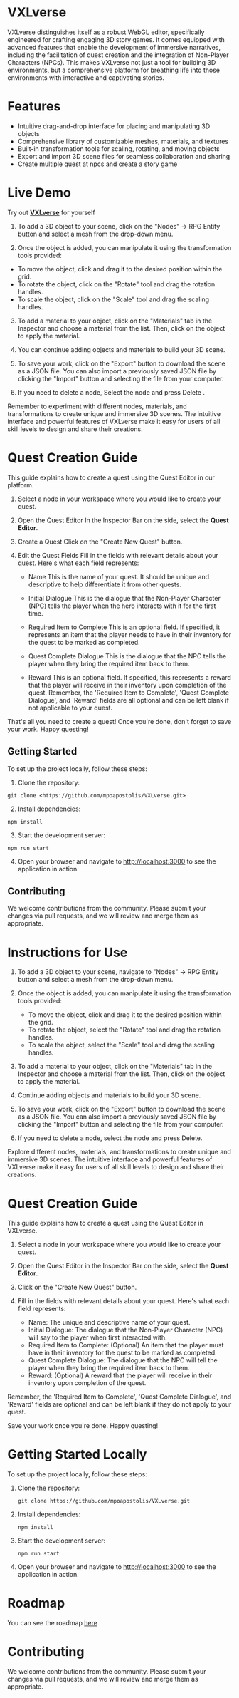 # VXLverse

VXLverse distinguishes itself as a robust WebGL editor, specifically engineered for crafting engaging 3D story games. It comes equipped with advanced features that enable the development of immersive narratives, including the facilitation of quest creation and the integration of Non-Player Characters (NPCs). This makes VXLverse not just a tool for building 3D environments, but a comprehensive platform for breathing life into those environments with interactive and captivating stories.





# Features

- Intuitive drag-and-drop interface for placing and manipulating 3D objects
- Comprehensive library of customizable meshes, materials, and textures
- Built-in transformation tools for scaling, rotating, and moving objects
- Export and import 3D scene files for seamless collaboration and sharing
- Create multiple quest at npcs and create a story game

# Live Demo

Try out [**VXLverse**](http://vxlverse.com/) for yourself

1.  To add a 3D object to your scene, click on the "Nodes" -> RPG Entity button and select a mesh from the drop-down menu.

2.  Once the object is added, you can manipulate it using the transformation tools provided:
   - To move the object, click and drag it to the desired position within the grid.
   - To rotate the object, click on the "Rotate" tool and drag the rotation handles.
   - To scale the object, click on the "Scale" tool and drag the scaling handles.

3.  To add a material to your object, click on the "Materials" tab in the Inspector and choose a material from the list. Then, click on the object to apply the material.

4.  You can continue adding objects and materials to build your 3D scene.

5.  To save your work, click on the "Export" button to download the scene as a JSON file. You can also import a previously saved JSON file by clicking the "Import" button and selecting the file from your computer.

6.  If you need to delete a node, Select the node and press Delete .



Remember to experiment with different nodes, materials, and transformations to create unique and immersive 3D scenes. The intuitive interface and powerful features of VXLverse make it easy for users of all skill levels to design and share their creations.

# Quest Creation Guide

This guide explains how to create a quest using the Quest Editor in our platform.


1) Select a node in your workspace where you would like to create your quest.

 
2) Open the Quest Editor  In the Inspector Bar on the side, select the **Quest Editor**.

3)  Create a Quest Click on the "Create New Quest" button.

4) Edit the Quest Fields
Fill in the fields with relevant details about your quest. Here's what each field represents:

   * Name  This is the name of your quest. It should be unique and descriptive to help differentiate it from other quests. 

   * Initial Dialogue This is the dialogue that the Non-Player Character (NPC) tells the player when the hero interacts with it for the first time.

   *  Required Item to Complete This is an optional field. If specified, it represents an item that the player needs to have in their inventory for the quest to be marked as completed.

   * Quest Complete Dialogue This is the dialogue that the NPC tells the player when they bring the required item back to them.

   * Reward This is an optional field. If specified, this represents a reward that the player will receive in their inventory upon completion of the quest.
Remember, the 'Required Item to Complete', 'Quest Complete Dialogue', and 'Reward' fields are all optional and can be left blank if not applicable to your quest.

That's all you need to create a quest! Once you're done, don't forget to save your work. Happy questing!


## Getting Started

To set up the project locally, follow these steps:

1. Clone the repository:
```
git clone <https://github.com/mpoapostolis/VXLverse.git>
```

2. Install dependencies:

```
npm install
```

3. Start the development server:

```
npm run start
```


4. Open your browser and navigate to [http://localhost:3000](http://localhost:3000) to see the application in action.

## Contributing

We welcome contributions from the community. Please submit your
changes via pull requests, and we will review and merge them as appropriate.


# Instructions for Use

1. To add a 3D object to your scene, navigate to "Nodes" -> RPG Entity button and select a mesh from the drop-down menu.

2. Once the object is added, you can manipulate it using the transformation tools provided:
   - To move the object, click and drag it to the desired position within the grid.
   - To rotate the object, select the "Rotate" tool and drag the rotation handles.
   - To scale the object, select the "Scale" tool and drag the scaling handles.

3. To add a material to your object, click on the "Materials" tab in the Inspector and choose a material from the list. Then, click on the object to apply the material.

4. Continue adding objects and materials to build your 3D scene.

5. To save your work, click on the "Export" button to download the scene as a JSON file. You can also import a previously saved JSON file by clicking the "Import" button and selecting the file from your computer.

6. If you need to delete a node, select the node and press Delete.

Explore different nodes, materials, and transformations to create unique and immersive 3D scenes. The intuitive interface and powerful features of VXLverse make it easy for users of all skill levels to design and share their creations.

# Quest Creation Guide

This guide explains how to create a quest using the Quest Editor in VXLverse.

1. Select a node in your workspace where you would like to create your quest.

2. Open the Quest Editor in the Inspector Bar on the side, select the **Quest Editor**.

3. Click on the "Create New Quest" button.

4. Fill in the fields with relevant details about your quest. Here's what each field represents:
   - Name: The unique and descriptive name of your quest.
   - Initial Dialogue: The dialogue that the Non-Player Character (NPC) will say to the player when first interacted with.
   - Required Item to Complete: (Optional) An item that the player must have in their inventory for the quest to be marked as completed.
   - Quest Complete Dialogue: The dialogue that the NPC will tell the player when they bring the required item back to them.
   - Reward: (Optional) A reward that the player will receive in their inventory upon completion of the quest.
   
Remember, the 'Required Item to Complete', 'Quest Complete Dialogue', and 'Reward' fields are optional and can be left blank if they do not apply to your quest.

Save your work once you're done. Happy questing!

# Getting Started Locally

To set up the project locally, follow these steps:

1. Clone the repository:

   ```
   git clone https://github.com/mpoapostolis/VXLverse.git
   ```
2. Install dependencies:
   ```
   npm install
   ```
3. Start the development server:
   ```
   npm run start
   ```

4. Open your browser and navigate to [http://localhost:3000](http://localhost:3000) to see the application in action.



# Roadmap
You can see the roadmap
 [here](https://github.com/users/mpoapostolis/projects/2/views/1)


# Contributing

We welcome contributions from the community. Please submit your changes via pull requests, and we will review and merge them as appropriate.



